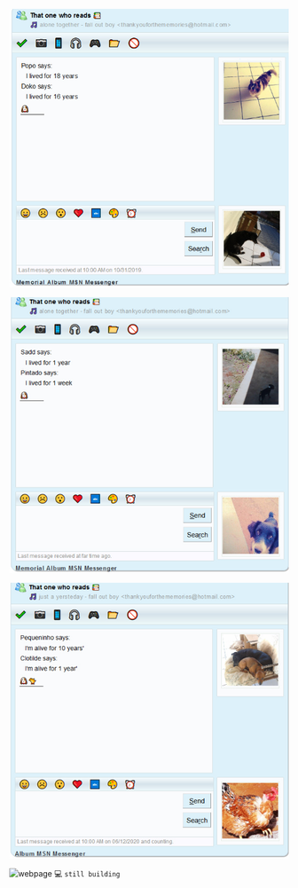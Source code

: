 ![](https://github.com/spacexjedi/spacexjedi/blob/master/album/images/img1.jpg)  

![](https://github.com/spacexjedi/spacexjedi/blob/master/album/images/img2.jpg)  

![](https://github.com/spacexjedi/spacexjedi/blob/master/album/images/img3.jpg)   

![webpage 💻]() ```still building```  
